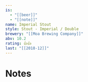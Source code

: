 ```yaml
---
is:
  - "[[beer]]"
  - "[[note]]"
name: Imperial Stout
style: Stout - Imperial / Double
brewery: "[[Moa Brewing Company]]"
abv: 10.2
rating: 👍👍
last: "[[2018-12]]"
---
```

# Notes


